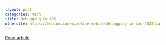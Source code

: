```yaml
---
layout: post
categories: tech
title: Debugging in iOS
othersite: https://medium.com/wizeline-mobile/debugging-in-ios-40234caf52aa
---
```

<a href="{{page.othersite}}">Read article</a>
